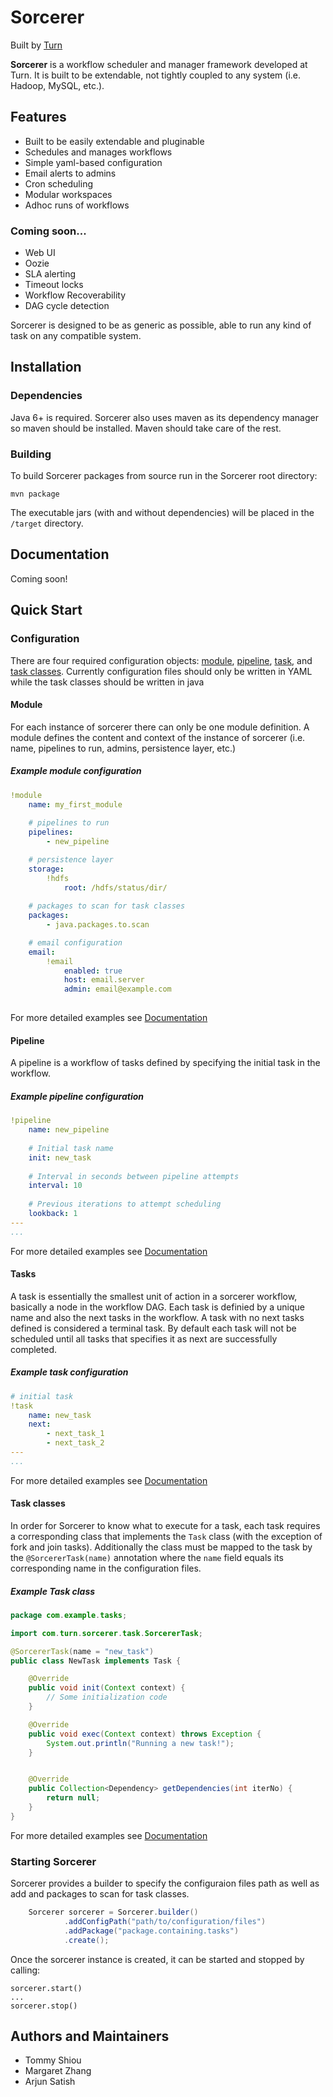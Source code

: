 # Sorcerer

Built by [Turn](https://www.turn.com)

**Sorcerer** is a workflow scheduler and manager framework developed at Turn. It is built to be extendable, not tightly coupled to any system (i.e. Hadoop, MySQL, etc.).

## Features

- Built to be easily extendable and pluginable
- Schedules and manages workflows
- Simple yaml-based configuration
- Email alerts to admins
- Cron scheduling
- Modular workspaces
- Adhoc runs of workflows

### Coming soon...
- Web UI
- Oozie
- SLA alerting
- Timeout locks
- Workflow Recoverability
- DAG cycle detection

Sorcerer is designed to be as generic as possible, able to run any kind of task on any compatible system.

## Installation

### Dependencies
Java 6+ is required. Sorcerer also uses maven as its dependency manager so maven should be installed. Maven should take care of the rest.

### Building

To build Sorcerer packages from source run in the Sorcerer root directory:

```
mvn package
```

The executable jars (with and without dependencies) will be placed in the `/target` directory.


## Documentation

Coming soon!

## Quick Start

### Configuration

There are four required configuration objects: [module](#Module), [pipeline](#Pipeline), [task](#Task), and [task classes](#Task_Classes). Currently configuration files should only be written in YAML while the task classes should be written in java

#### Module

For each instance of sorcerer there can only be one module definition. A module defines the content and context of the instance of sorcerer (i.e. name, pipelines to run, admins, persistence layer, etc.)


##### Example module configuration

```YAML
!module
	name: my_first_module
	
	# pipelines to run
	pipelines:
		- new_pipeline

	# persistence layer
	storage:
		!hdfs
			root: /hdfs/status/dir/
			
	# packages to scan for task classes
	packages:
		- java.packages.to.scan

	# email configuration
	email:
		!email
			enabled: true
			host: email.server
			admin: email@example.com
	
```
For more detailed examples see [Documentation](#Documentation)

#### Pipeline

A pipeline is a workflow of tasks defined by specifying the initial task in the workflow. 



##### Example pipeline configuration
```YAML
!pipeline
	name: new_pipeline
	
	# Initial task name
	init: new_task
	
	# Interval in seconds between pipeline attempts
	interval: 10
	
	# Previous iterations to attempt scheduling
	lookback: 1
---
...
```
For more detailed examples see [Documentation](#Documentation)

#### Tasks

A task is essentially the smallest unit of action in a sorcerer workflow, basically a node in the workflow DAG. Each task is definied by a unique name and also the next tasks in the workflow. A task with no next tasks defined is considered a terminal task. By default each task will not be scheduled until all tasks that specifies it as next are successfully completed.

##### Example task configuration
```YAML
# initial task
!task
    name: new_task
    next:
        - next_task_1
        - next_task_2
---
...
```
For more detailed examples see [Documentation](#Documentation)

#### Task classes

In order for Sorcerer to know what to execute for a task, each task requires a corresponding class that implements the `Task` class (with the exception of fork and join tasks). Additionally the class must be mapped to the task by the `@SorcererTask(name)` annotation where the `name` field equals its corresponding name in the configuration files.

##### Example Task class
```java
package com.example.tasks;

import com.turn.sorcerer.task.SorcererTask;

@SorcererTask(name = "new_task")
public class NewTask implements Task {

	@Override
	public void init(Context context) {
		// Some initialization code
	}

	@Override
	public void exec(Context context) throws Exception {
		System.out.println("Running a new task!");
	}


	@Override
	public Collection<Dependency> getDependencies(int iterNo) {
		return null;
	}
}
```
For more detailed examples see [Documentation](#Documentation)

### Starting Sorcerer

Sorcerer provides a builder to specify the configuraion files path as well as add and packages to scan for task classes.

```java
	Sorcerer sorcerer = Sorcerer.builder()
			.addConfigPath("path/to/configuration/files")
			.addPackage("package.containing.tasks")
			.create();
```
Once the sorcerer instance is created, it can be started and stopped by calling:

```
sorcerer.start()
...
sorcerer.stop()

```


## Authors and Maintainers
- Tommy Shiou
- Margaret Zhang
- Arjun Satish
